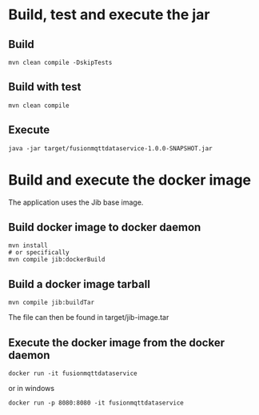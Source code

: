 <!--
 Licensed under the Apache License, Version 2.0 (the "License");
 you may not use this file except in compliance with the License.
 You may obtain a copy of the License at

   http://www.apache.org/licenses/LICENSE-2.0

 Unless required by applicable law or agreed to in writing,
 software distributed under the License is distributed on an
 "AS IS" BASIS, WITHOUT WARRANTIES OR CONDITIONS OF ANY
 KIND, either express or implied.  See the License for the
 specific language governing permissions and limitations
 under the License.
-->

# Build, test and execute the jar
## Build 
```
mvn clean compile -DskipTests
```

## Build with test
```
mvn clean compile
```

## Execute
```
java -jar target/fusionmqttdataservice-1.0.0-SNAPSHOT.jar
```

# Build and execute the docker image

The application uses the Jib base image.

## Build docker image to docker daemon
```
mvn install
# or specifically
mvn compile jib:dockerBuild
```

## Build a docker image tarball
```
mvn compile jib:buildTar
```
The file can then be found in target/jib-image.tar

## Execute the docker image from the docker daemon
```
docker run -it fusionmqttdataservice
```

or in windows

```
docker run -p 8080:8080 -it fusionmqttdataservice
```

